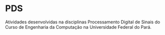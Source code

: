 # PDS
Atividades desenvolvidas na disciplinas Processamento Digital de Sinais do Curso de Engenharia da Computação na Universidade Federal do Pará.
